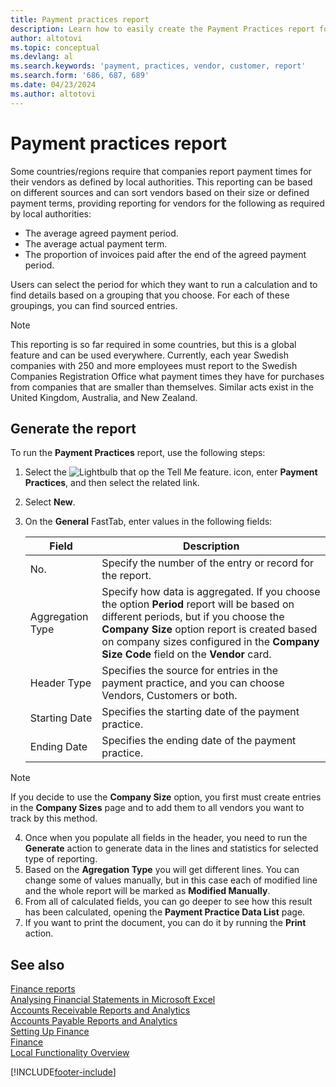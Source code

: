 ```yaml
---
title: Payment practices report
description: Learn how to easily create the Payment Practices report for vendors and customers.
author: altotovi
ms.topic: conceptual
ms.devlang: al
ms.search.keywords: 'payment, practices, vendor, customer, report'
ms.search.form: '686, 687, 689'
ms.date: 04/23/2024
ms.author: altotovi
--- 
```


# <a name="payment-practices-report"></a>Payment practices report

Some countries/regions require that companies report payment times for their vendors as defined by local authorities. This reporting can be based on different sources and can sort vendors based on their size or defined payment terms, providing reporting for vendors for the following as required by local authorities:  

- The average agreed payment period.  
- The average actual payment term.   
- The proportion of invoices paid after the end of the agreed payment period. 

Users can select the period for which they want to run a calculation and to find details based on a grouping that you choose. For each of these groupings, you can find sourced entries. 

> [!NOTE]
> This reporting is so far required in some countries, but this is a global feature and can be used everywhere. Currently, each year Swedish companies with 250 and more employees must report to the Swedish Companies Registration Office what payment times they have for purchases from companies that are smaller than themselves. Similar acts exist in the United Kingdom, Australia, and New Zealand.  

## <a name="generate-the-report"></a>Generate the report

To run the **Payment Practices** report, use the following steps:

1. Select the ![Lightbulb that op the Tell Me feature.](media/ui-search/search_small.png "Tell me what you want to do") icon, enter **Payment Practices**, and then select the related link. 
2. Select **New**.
3. On the **General** FastTab, enter values in the following fields:

   | Field | Description |
   |---------|-----------------------------------|
   | No. | Specify the number of the entry or record for the report. |
   | Aggregation Type | Specify how data is aggregated. If you choose the option **Period** report will be based on different periods, but if you choose the **Company Size** option report is created based on company sizes configured in the **Company Size Code** field on the **Vendor** card. |
   | Header Type | Specifies the source for entries in the payment practice, and you can choose Vendors, Customers or both. |
   | Starting Date | Specifies the starting date of the payment practice. |
   | Ending Date | Specifies the ending date of the payment practice. |

> [!NOTE]
> If you decide to use the **Company Size** option, you first must create entries in the **Company Sizes** page and to add them to all vendors you want to track by this method.

4. Once when you populate all fields in the header, you need to run the **Generate** action to generate data in the lines and statistics for selected type of reporting.
5. Based on the **Agregation Type** you will get different lines. You can change some of values manually, but in this case each of modified line and the whole report will be marked as **Modified Manually**.
6. From all of calculated fields, you can go deeper to see how this result has been calculated, opening the **Payment Practice Data List** page.
7. If you want to print the document, you can do it by running the **Print** action.

## <a name="see-also"></a>See also

[Finance reports](finance-reports.md)  
[Analysing Financial Statements in Microsoft Excel](finance-analyze-excel.md)  
[Accounts Receivable Reports and Analytics](receivables-reports.md)  
[Accounts Payable Reports and Analytics](payables-reports.md)  
[Setting Up Finance](finance-setup-finance.md)  
[Finance](finance.md)  
[Local Functionality Overview](about-localization.md)  

[!INCLUDE[footer-include](includes/footer-banner.md)]
